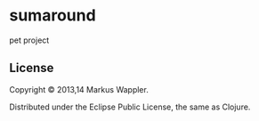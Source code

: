 # sumaround

pet project

## License

Copyright © 2013,14 Markus Wappler.

Distributed under the Eclipse Public License, the same as Clojure.

